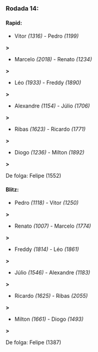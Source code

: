 ### Rodada 14:

#### Rapid:

* Vitor *(1316)*     -     Pedro *(1199)*

 **>** 
* Marcelo *(2018)*     -     Renato *(1234)*

 **>** 
* Léo *(1933)*     -     Freddy *(1890)*

 **>** 
* Alexandre *(1154)*     -     Júlio *(1706)*

 **>** 
* Ribas *(1623)*     -     Ricardo *(1771)*

 **>** 
* Diogo *(1236)*     -     Milton *(1892)*

 **>** 

De folga: Felipe (1552)

#### Blitz:

* Pedro *(1118)*     -     Vitor *(1250)*

 **>** 
* Renato *(1007)*     -     Marcelo *(1774)*

 **>** 
* Freddy *(1814)*     -     Léo *(1861)*

 **>** 
* Júlio *(1546)*     -     Alexandre *(1183)*

 **>** 
* Ricardo *(1625)*     -     Ribas *(2055)*

 **>** 
* Milton *(1661)*     -     Diogo *(1493)*

 **>** 

De folga: Felipe (1387)

